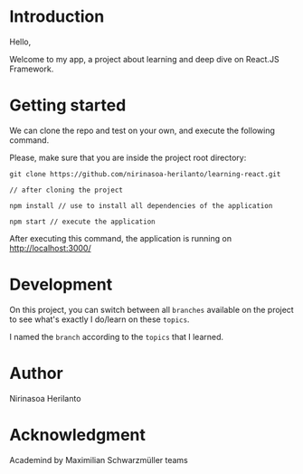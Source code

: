 # Introduction

Hello,

Welcome to my app, a project about learning and deep dive on React.JS Framework.

# Getting started

We can clone the repo and test on your own, and execute the following command.

Please, make sure that you are inside the project root directory:

```
git clone https://github.com/nirinasoa-herilanto/learning-react.git

// after cloning the project

npm install // use to install all dependencies of the application

npm start // execute the application

```

After executing this command, the application is running on [http://localhost:3000/](http://localhost:3000/)

# Development

On this project, you can switch between all `branches` available on the project to see what's exactly I do/learn on these `topics`.

I named the `branch` according to the `topics` that I learned.

# Author

Nirinasoa Herilanto

# Acknowledgment

Academind by Maximilian Schwarzmüller teams

